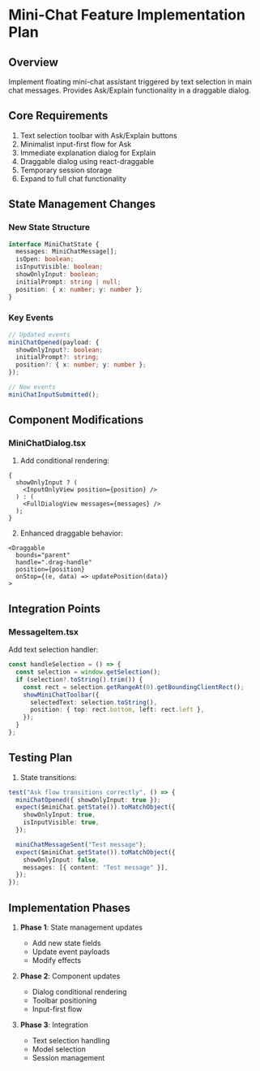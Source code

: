 # Mini-Chat Feature Implementation Plan

## Overview

Implement floating mini-chat assistant triggered by text selection in main chat messages. Provides Ask/Explain functionality in a draggable dialog.

## Core Requirements

1. Text selection toolbar with Ask/Explain buttons
2. Minimalist input-first flow for Ask
3. Immediate explanation dialog for Explain
4. Draggable dialog using react-draggable
5. Temporary session storage
6. Expand to full chat functionality

## State Management Changes

### New State Structure

```typescript
interface MiniChatState {
  messages: MiniChatMessage[];
  isOpen: boolean;
  isInputVisible: boolean;
  showOnlyInput: boolean;
  initialPrompt: string | null;
  position: { x: number; y: number };
}
```

### Key Events

```typescript
// Updated events
miniChatOpened(payload: {
  showOnlyInput?: boolean;
  initialPrompt?: string;
  position?: { x: number; y: number };
});

// New events
miniChatInputSubmitted();
```

## Component Modifications

### MiniChatDialog.tsx

1. Add conditional rendering:

```tsx
{
  showOnlyInput ? (
    <InputOnlyView position={position} />
  ) : (
    <FullDialogView messages={messages} />
  );
}
```

2. Enhanced draggable behavior:

```tsx
<Draggable
  bounds="parent"
  handle=".drag-handle"
  position={position}
  onStop={(e, data) => updatePosition(data)}
>
```

## Integration Points

### MessageItem.tsx

Add text selection handler:

```typescript
const handleSelection = () => {
  const selection = window.getSelection();
  if (selection?.toString().trim()) {
    const rect = selection.getRangeAt(0).getBoundingClientRect();
    showMiniChatToolbar({
      selectedText: selection.toString(),
      position: { top: rect.bottom, left: rect.left },
    });
  }
};
```

## Testing Plan

1. State transitions:

```typescript
test("Ask flow transitions correctly", () => {
  miniChatOpened({ showOnlyInput: true });
  expect($miniChat.getState()).toMatchObject({
    showOnlyInput: true,
    isInputVisible: true,
  });

  miniChatMessageSent("Test message");
  expect($miniChat.getState()).toMatchObject({
    showOnlyInput: false,
    messages: [{ content: "Test message" }],
  });
});
```

## Implementation Phases

1. **Phase 1**: State management updates

   - Add new state fields
   - Update event payloads
   - Modify effects

2. **Phase 2**: Component updates

   - Dialog conditional rendering
   - Toolbar positioning
   - Input-first flow

3. **Phase 3**: Integration
   - Text selection handling
   - Model selection
   - Session management
